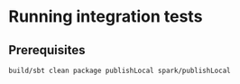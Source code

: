 # Running integration tests

## Prerequisites

<!-- todo: poetry vs plain venv? -->
<!-- todo: use something like tox/nox for a matrix of python/pyspark versions? -->

```shell
build/sbt clean package publishLocal spark/publishLocal
```
